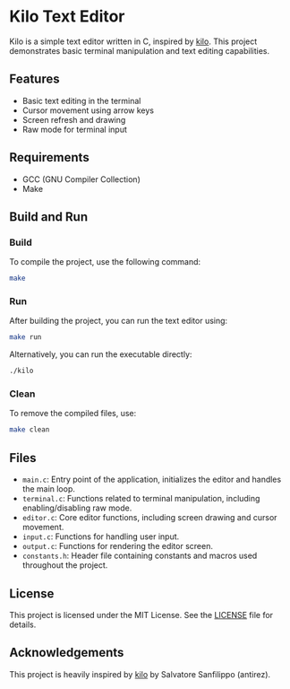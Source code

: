 # Kilo Text Editor

Kilo is a simple text editor written in C, inspired by [kilo](https://github.com/antirez/kilo). This project demonstrates basic terminal manipulation and text editing capabilities.

## Features

- Basic text editing in the terminal
- Cursor movement using arrow keys
- Screen refresh and drawing
- Raw mode for terminal input

## Requirements

- GCC (GNU Compiler Collection)
- Make

## Build and Run

### Build

To compile the project, use the following command:

```sh
make
```

### Run

After building the project, you can run the text editor using:

```sh
make run
```

Alternatively, you can run the executable directly:

```sh
./kilo
```

### Clean

To remove the compiled files, use:

```sh
make clean
```

## Files

- `main.c`: Entry point of the application, initializes the editor and handles the main loop.
- `terminal.c`: Functions related to terminal manipulation, including enabling/disabling raw mode.
- `editor.c`: Core editor functions, including screen drawing and cursor movement.
- `input.c`: Functions for handling user input.
- `output.c`: Functions for rendering the editor screen.
- `constants.h`: Header file containing constants and macros used throughout the project.

## License

This project is licensed under the MIT License. See the [LICENSE](LICENSE) file for details.

## Acknowledgements

This project is heavily inspired by [kilo](https://github.com/antirez/kilo) by Salvatore Sanfilippo (antirez).

